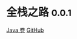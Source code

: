 # 全栈之路 <small>0.0.1</small>


<!-- [基础卷](/Java/)
[前端卷](/Java/)   -->
[Java 卷](/Java/)
[GitHub](https://github.com/guo-yaohua/become-a-full-stack-developer/tree/master/docs/Java)